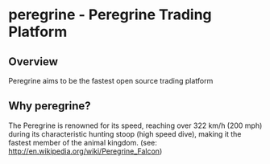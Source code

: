 # peregrine - Peregrine Trading Platform

## Overview

Peregrine aims to be the fastest open source trading platform 

## Why peregrine?

The Peregrine is renowned for its speed, reaching over 322 km/h (200 mph) during its characteristic hunting stoop (high speed dive), making it the fastest member of the animal kingdom. 
(see: http://en.wikipedia.org/wiki/Peregrine_Falcon)


